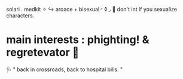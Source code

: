 solari . medkit ✧
 ↪ aroace + bisexual  ◜     ◊     ◞
 💉 don't int if you sexualize characters.

# main interests : phighting! & regretevator  💊
  🩺 " back in crossroads, back to hospital bills. "
